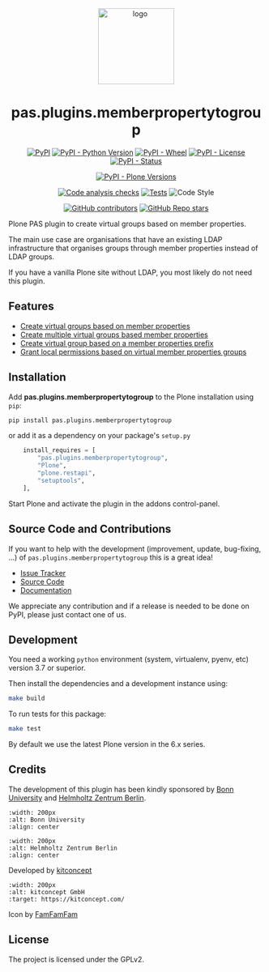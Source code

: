 <div align="center"><img alt="logo" src="https://raw.githubusercontent.com/kitconcept/pas.plugins.memberpropertytogroup/main/kitconcept.png" width="150" /></div>

<h1 align="center">pas.plugins.memberpropertytogroup</h1>

<div align="center">

[![PyPI](https://img.shields.io/pypi/v/pas.plugins.memberpropertytogroup)](https://pypi.org/project/pas.plugins.memberpropertytogroup/)
[![PyPI - Python Version](https://img.shields.io/pypi/pyversions/pas.plugins.memberpropertytogroup)](https://pypi.org/project/pas.plugins.memberpropertytogroup/)
[![PyPI - Wheel](https://img.shields.io/pypi/wheel/pas.plugins.memberpropertytogroup)](https://pypi.org/project/pas.plugins.memberpropertytogroup/)
[![PyPI - License](https://img.shields.io/pypi/l/pas.plugins.memberpropertytogroup)](https://pypi.org/project/pas.plugins.memberpropertytogroup/)
[![PyPI - Status](https://img.shields.io/pypi/status/pas.plugins.memberpropertytogroup)](https://pypi.org/project/pas.plugins.memberpropertytogroup/)


[![PyPI - Plone Versions](https://img.shields.io/pypi/frameworkversions/plone/pas.plugins.memberpropertytogroup)](https://pypi.org/project/pas.plugins.memberpropertytogroup/)

[![Code analysis checks](https://github.com/kitconcept/pas.plugins.memberpropertytogroup/actions/workflows/code-analysis.yml/badge.svg)](https://github.com/kitconcept/pas.plugins.memberpropertytogroup/actions/workflows/code-analysis.yml)
[![Tests](https://github.com/kitconcept/pas.plugins.memberpropertytogroup/actions/workflows/tests.yml/badge.svg)](https://github.com/kitconcept/pas.plugins.memberpropertytogroup/actions/workflows/tests.yml)
![Code Style](https://img.shields.io/badge/Code%20Style-Black-000000)

[![GitHub contributors](https://img.shields.io/github/contributors/kitconcept/pas.plugins.memberpropertytogroup)](https://github.com/kitconcept/pas.plugins.memberpropertytogroup)
[![GitHub Repo stars](https://img.shields.io/github/stars/kitconcept/pas.plugins.memberpropertytogroup?style=social)](https://github.com/kitconcept/pas.plugins.memberpropertytogroup)

</div>


Plone PAS plugin to create virtual groups based on member properties.

The main use case are organisations that have an existing LDAP infrastructure that organises groups through member properties instead of LDAP groups.

If you have a vanilla Plone site without LDAP, you most likely do not need this plugin.

## Features

- [Create virtual groups based on member properties](https://paspluginsmemberpropertytogroup.readthedocs.org/en/latest/features/create_virtual_groups.html#create-virtual-groups-based-on-member-properties)
- [Create multiple virtual groups based member properties](https://paspluginsmemberpropertytogroup.readthedocs.org/en/latest/features/create_virtual_groups.html#create-multiple-virtual-groups-based-on-member-properties)
- [Create virtual group based on a member properties prefix](https://paspluginsmemberpropertytogroup.readthedocs.org/en/latest/features/create_virtual_groups.html#create-virtual-group-based-on-a-member-properties-prefix)
- [Grant local permissions based on virtual member properties groups]( https://paspluginsmemberpropertytogroup.readthedocs.org/en/latest/features/grant_permissions.html#grant-local-permissions-based-on-virtual-member-properties-groups)

## Installation

Add **pas.plugins.memberpropertytogroup** to the Plone installation using `pip`:

```bash
pip install pas.plugins.memberpropertytogroup
```

or add it as a dependency on your package's `setup.py`

```python
    install_requires = [
        "pas.plugins.memberpropertytogroup",
        "Plone",
        "plone.restapi",
        "setuptools",
    ],
```

Start Plone and activate the plugin in the addons control-panel.


## Source Code and Contributions

If you want to help with the development (improvement, update, bug-fixing, ...) of `pas.plugins.memberpropertytogroup` this is a great idea!

- [Issue Tracker](https://github.com/kitconcept/pas.plugins.memberpropertytogroup/issues)
- [Source Code](https://github.com/kitconcept/pas.plugins.memberpropertytogroup/)
- [Documentation](https://paspluginsmemberpropertytogroup.readthedocs.org)

We appreciate any contribution and if a release is needed to be done on PyPI, please just contact one of us.

Development
-----------

You need a working `python` environment (system, virtualenv, pyenv, etc) version 3.7 or superior.

Then install the dependencies and a development instance using:

```bash
make build
```

To run tests for this package:

```bash
make test
```

By default we use the latest Plone version in the 6.x series.

## Credits

The development of this plugin has been kindly sponsored by [Bonn University](http://www3.uni-bonn.de/) and [Helmholtz Zentrum Berlin](https://www.helmholtz-berlin.de/).


```{image} http://www3.uni-bonn.de/logo.png
:width: 200px
:alt: Bonn University
:align: center
```


```{image} https://raw.githubusercontent.com/kitconcept/pas.plugins.memberpropertytogroup/main/hzb-logo.svg
:width: 200px
:alt: Helmholtz Zentrum Berlin
:align: center
```

Developed by [kitconcept](https://www.kitconcept.com/)

```{image} https://raw.githubusercontent.com/kitconcept/pas.plugins.memberpropertytogroup/main/kitconcept.png
:width: 200px
:alt: kitconcept GmbH
:target: https://kitconcept.com/
```

Icon by [FamFamFam](https://famfamfam.com/)

## License

The project is licensed under the GPLv2.
